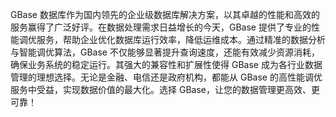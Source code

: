 GBase 数据库作为国内领先的企业级数据库解决方案，以其卓越的性能和高效的服务赢得了广泛好评。在数据处理需求日益增长的今天，GBase 提供了专业的性能调优服务，帮助企业优化数据库运行效率，降低运维成本。通过精准的数据分析与智能调优算法，GBase 不仅能够显著提升查询速度，还能有效减少资源消耗，确保业务系统的稳定运行。其强大的兼容性和扩展性使得 GBase 成为各行业数据管理的理想选择。无论是金融、电信还是政府机构，都能从 GBase 的高性能调优服务中受益，实现数据价值的最大化。选择 GBase，让您的数据管理更高效、更可靠！